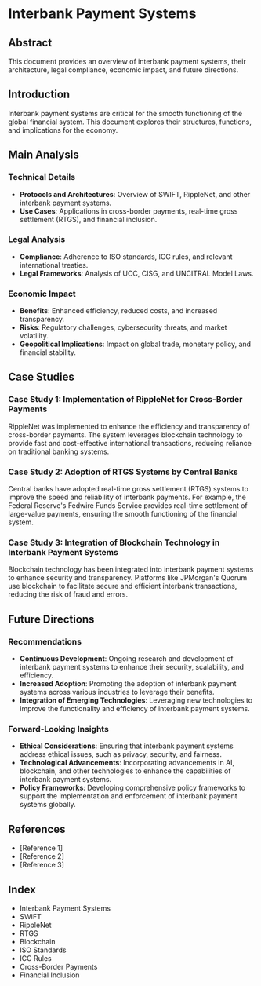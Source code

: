 # Interbank Payment Systems

## Abstract
This document provides an overview of interbank payment systems, their architecture, legal compliance, economic impact, and future directions.

## Introduction
Interbank payment systems are critical for the smooth functioning of the global financial system. This document explores their structures, functions, and implications for the economy.

## Main Analysis
### Technical Details
- **Protocols and Architectures**: Overview of SWIFT, RippleNet, and other interbank payment systems.
- **Use Cases**: Applications in cross-border payments, real-time gross settlement (RTGS), and financial inclusion.

### Legal Analysis
- **Compliance**: Adherence to ISO standards, ICC rules, and relevant international treaties.
- **Legal Frameworks**: Analysis of UCC, CISG, and UNCITRAL Model Laws.

### Economic Impact
- **Benefits**: Enhanced efficiency, reduced costs, and increased transparency.
- **Risks**: Regulatory challenges, cybersecurity threats, and market volatility.
- **Geopolitical Implications**: Impact on global trade, monetary policy, and financial stability.

## Case Studies
### Case Study 1: Implementation of RippleNet for Cross-Border Payments
RippleNet was implemented to enhance the efficiency and transparency of cross-border payments. The system leverages blockchain technology to provide fast and cost-effective international transactions, reducing reliance on traditional banking systems.

### Case Study 2: Adoption of RTGS Systems by Central Banks
Central banks have adopted real-time gross settlement (RTGS) systems to improve the speed and reliability of interbank payments. For example, the Federal Reserve's Fedwire Funds Service provides real-time settlement of large-value payments, ensuring the smooth functioning of the financial system.

### Case Study 3: Integration of Blockchain Technology in Interbank Payment Systems
Blockchain technology has been integrated into interbank payment systems to enhance security and transparency. Platforms like JPMorgan's Quorum use blockchain to facilitate secure and efficient interbank transactions, reducing the risk of fraud and errors.

## Future Directions
### Recommendations
- **Continuous Development**: Ongoing research and development of interbank payment systems to enhance their security, scalability, and efficiency.
- **Increased Adoption**: Promoting the adoption of interbank payment systems across various industries to leverage their benefits.
- **Integration of Emerging Technologies**: Leveraging new technologies to improve the functionality and efficiency of interbank payment systems.

### Forward-Looking Insights
- **Ethical Considerations**: Ensuring that interbank payment systems address ethical issues, such as privacy, security, and fairness.
- **Technological Advancements**: Incorporating advancements in AI, blockchain, and other technologies to enhance the capabilities of interbank payment systems.
- **Policy Frameworks**: Developing comprehensive policy frameworks to support the implementation and enforcement of interbank payment systems globally.

## References
- [Reference 1]
- [Reference 2]
- [Reference 3]

## Index
- Interbank Payment Systems
- SWIFT
- RippleNet
- RTGS
- Blockchain
- ISO Standards
- ICC Rules
- Cross-Border Payments
- Financial Inclusion